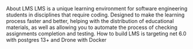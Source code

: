 About LMS
LMS is a unique learning environment for software engineering students in disciplines that require coding. Designed to make the learning process faster and better, helping with the distribution of educational materials, as well as allowing you to automate the process of checking assignments completion and testing.
How to build
LMS is targeting net 6.0 with postgres 13+ and Drone with Docker 
